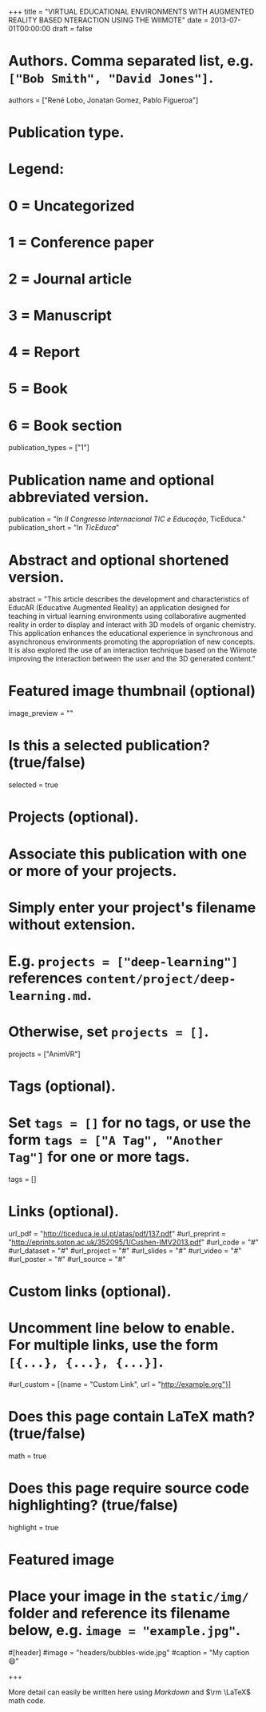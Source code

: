 +++
title = "VIRTUAL EDUCATIONAL ENVIRONMENTS WITH AUGMENTED REALITY BASED NTERACTION USING THE WIIMOTE"
date = 2013-07-01T00:00:00
draft = false

# Authors. Comma separated list, e.g. `["Bob Smith", "David Jones"]`.
authors = ["René Lobo, Jonatan Gomez, Pablo Figueroa"]

# Publication type.
# Legend:
# 0 = Uncategorized
# 1 = Conference paper
# 2 = Journal article
# 3 = Manuscript
# 4 = Report
# 5 = Book
# 6 = Book section
publication_types = ["1"]

# Publication name and optional abbreviated version.
publication = "In *II Congresso Internacional TIC e Educação*, TicEduca."
publication_short = "In *TicEduca*"

# Abstract and optional shortened version.
abstract = "This article describes the development and characteristics of EducAR (Educative Augmented Reality) an application designed for teaching in virtual learning environments using collaborative augmented reality in order to display and interact with 3D models of organic chemistry. This application enhances the educational experience in synchronous and asynchronous environments promoting the appropriation of new concepts. It is also explored the use of an interaction technique based on the Wiimote improving the interaction between the user and the 3D generated content."

# Featured image thumbnail (optional)
image_preview = ""

# Is this a selected publication? (true/false)
selected = true

# Projects (optional).
#   Associate this publication with one or more of your projects.
#   Simply enter your project's filename without extension.
#   E.g. `projects = ["deep-learning"]` references `content/project/deep-learning.md`.
#   Otherwise, set `projects = []`.
projects = ["AnimVR"]

# Tags (optional).
#   Set `tags = []` for no tags, or use the form `tags = ["A Tag", "Another Tag"]` for one or more tags.
tags = []

# Links (optional).
url_pdf = "http://ticeduca.ie.ul.pt/atas/pdf/137.pdf"
#url_preprint = "http://eprints.soton.ac.uk/352095/1/Cushen-IMV2013.pdf"
#url_code = "#"
#url_dataset = "#"
#url_project = "#"
#url_slides = "#"
#url_video = "#"
#url_poster = "#"
#url_source = "#"

# Custom links (optional).
#   Uncomment line below to enable. For multiple links, use the form `[{...}, {...}, {...}]`.
#url_custom = [{name = "Custom Link", url = "http://example.org"}]

# Does this page contain LaTeX math? (true/false)
math = true

# Does this page require source code highlighting? (true/false)
highlight = true

# Featured image
# Place your image in the `static/img/` folder and reference its filename below, e.g. `image = "example.jpg"`.
#[header]
#image = "headers/bubbles-wide.jpg"
#caption = "My caption :smile:"

+++

More detail can easily be written here using *Markdown* and $\rm \LaTeX$ math code.
